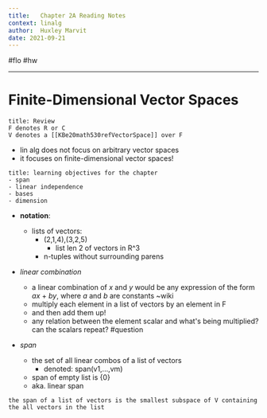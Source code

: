 ```yaml
---
title:   Chapter 2A Reading Notes
context: linalg
author:  Huxley Marvit
date: 2021-09-21
---
```


#flo #hw

***


# Finite-Dimensional Vector Spaces

```ad-tip
title: Review
F denotes R or C
V denotes a [[KBe20math530refVectorSpace]] over F 
```


- lin alg does not focus on arbitrary vector spaces
- it focuses on finite-dimensional vector spaces!

```ad-abstract
title: learning objectives for the chapter
- span
- linear independence 
- bases 
- dimension

```

- **notation**:
	- lists of vectors:
		- (2,1,4),(3,2,5)
			- list len 2 of vectors in R^3
		- n-tuples without surrounding parens
		
- *linear combination*
	- a linear combination of _x_ and _y_ would be any expression of the form _ax_ + _by_, where _a_ and _b_ are constants ~wiki
	- multiply each element in a list of vectors by an element in F
	- and then add them up!
	- any relation between the element scalar and what's being multiplied? can the scalars repeat?  #question
	
- *span*
	- the set of all linear combos of a list of vectors
		- denoted: span(v1,...,vm)
	- span of empty list is {0}
	- aka. linear span

```ad-tip
the span of a list of vectors is the smallest subspace of V containing the all vectors in the list
```







































